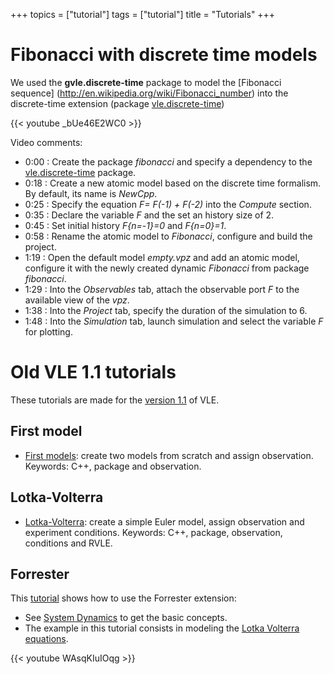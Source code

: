 +++
topics = ["tutorial"]
tags = ["tutorial"]
title = "Tutorials"
+++

# Fibonacci with discrete time models

We used the **gvle.discrete-time** package to  model the [Fibonacci sequence]
(http://en.wikipedia.org/wiki/Fibonacci_number) into the discrete-time extension
(package [vle.discrete-time](../packages/vle.discrete-time))

{{< youtube _bUe46E2WC0 >}}

Video comments:

* 0:00 : Create the package _fibonacci_ and specify a dependency to the
  [vle.discrete-time](../packages/vle.discrete-time) package.
* 0:18 : Create a new atomic model based on the discrete time formalism.
  By default, its name is _NewCpp_.
* 0:25 : Specify the equation _F= F(-1) + F(-2)_ into the _Compute_ section.
* 0:35 : Declare the variable _F_ and the set an history size of 2.
* 0:45 : Set initial history _F{n=-1}=0_ and _F{n=0}=1_.
* 0:58 : Rename the atomic model to _Fibonacci_, configure and build the project.
* 1:19 : Open the default model _empty.vpz_ and add an atomic model, configure
 it with the newly created dynamic _Fibonacci_ from package _fibonacci_.
* 1:29 : Into the _Observables_ tab, attach the observable port _F_ to the
 available view of the _vpz_.
* 1:38 : Into the _Project_ tab, specify the duration of the simulation to 6.
* 1:48 : Into the _Simulation_ tab, launch simulation and select the variable _F_
 for plotting.


# Old VLE 1.1 tutorials

These tutorials are made for the [version 1.1](../vle-11) of VLE.

## First model

- [First models](tuto-01): create two models from scratch and assign
  observation. Keywords: C++, package and observation.

## Lotka-Volterra

- [Lotka-Volterra](tuto-02): create a simple Euler model, assign observation
  and experiment conditions. Keywords: C++, package, observation, conditions
  and RVLE.

## Forrester

This [tutorial](http://www.youtube.com/watch?v=WAsqKIuIOqg&feature=youtu.be)
shows how to use the Forrester extension:

- See [System Dynamics](http://en.wikipedia.org/wiki/System_dynamics) to get the
  basic concepts.
- The example in this tutorial consists in modeling the
  [Lotka Volterra equations](http://en.wikipedia.org/wiki/Lotka%E2%80%93Volterra_equation).

{{< youtube WAsqKIuIOqg >}}
